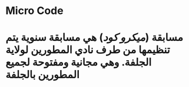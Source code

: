 

#                                                              Micro Code



# مسابقة (*ميكرو كود*) هي مسابقة سنوية يتم تنظيمها من طرف نادي المطورين لولاية الجلفة. وهي مجانية ومفتوحة لجميع المطورين بالجلفة

